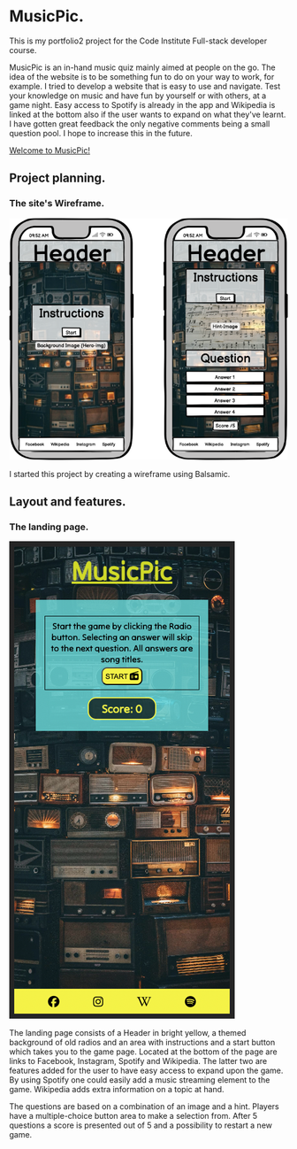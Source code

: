 # MusicPic.
This is my portfolio2 project for the Code Institute Full-stack developer course.

MusicPic is an in-hand music quiz mainly aimed at people on the go. The idea of the website is to be something fun to do on your way to work, for example. 
I tried to develop a website that is easy to use and navigate. 
Test your knowledge on music and have fun by yourself or with others, at a game night. 
Easy access to Spotify is already in the app and Wikipedia is linked at the bottom also if the user wants to expand on what they've learnt. 
I have gotten great feedback the only negative comments being a small question pool. I hope to increase this in the future. 

[Welcome to MusicPic!](https://goidz.github.io/musicpic/)

## Project planning.

### The site's Wireframe.
![Landing Page](docs/musicpic-wireframe.png)

I started this project by creating a wireframe using Balsamic.

## Layout and features.

### The landing page.
![Landing Page](docs/musicpic-landing-page.png)

The landing page consists of a Header in bright yellow, a themed background of old radios and an area with instructions and a start button which takes you to the game page.
Located at the bottom of the page are links to Facebook, Instagram, Spotify and Wikipedia. The latter two are features added for the user to have easy access to expand upon the game. By using Spotify one could easily add a music streaming element to the game. Wikipedia adds extra information on a topic at hand. 





The questions are based on a combination of an image and a hint. 
Players have a multiple-choice button area to make a selection from. After 5 questions a score is presented out of 5 and a possibility to restart a new game. 



